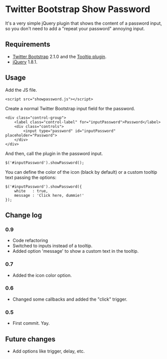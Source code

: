 # Twitter Bootstrap Show Password

It's a very simple jQuery plugin that shows the content of a password input, so you don't need to add a "repeat your password" annoying input.


## Requirements

* [Twitter Bootstrap](http://twitter.github.com/bootstrap/index.html) 2.1.0 and the [Tooltip plugin](http://twitter.github.com/bootstrap/javascript.html#tooltips).
* [jQuery](http://jquery.com) 1.8.1.


## Usage

Add the JS file.

	<script src="showpassword.js"></script>

Create a normal Twitter Bootstrap input field for the password.

	<div class="control-group">
		<label class="control-label" for="inputPassword">Password</label>
		<div class="controls">
			<input type="password" id="inputPassword" placeholder="Password">
		</div>
	</div>

And then, call the plugin in the password input.

	$('#inputPassword').showPassword();

You can define the color of the icon (black by default) or a custom tooltip text passing the options:

	$('#inputPassword').showPassword({
		white	: true,
		message	: 'Click here, dummie!'
	});


## Change log

### 0.9
* Code refactoring
* Switched to inputs instead of a tooltip.
* Added option 'message' to show a custom text in the tooltip.

### 0.7
* Added the icon color option.

### 0.6
* Changed some callbacks and added the "click" trigger.

### 0.5
* First commit. Yay.

## Future changes

* Add options like trigger, delay, etc.